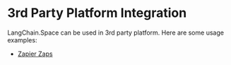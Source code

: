 # 3rd Party Platform Integration

LangChain.Space can be used in 3rd party platform. Here are some usage examples:

* [Zapier Zaps](zapier-zaps.md)